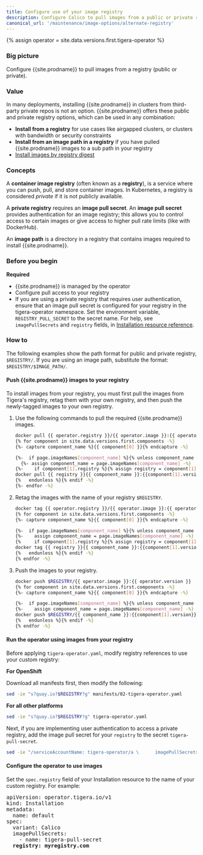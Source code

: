 ```yaml
---
title: Configure use of your image registry
description: Configure Calico to pull images from a public or private registry.
canonical_url: '/maintenance/image-options/alternate-registry'
---
```


{% assign operator = site.data.versions.first.tigera-operator %}

### Big picture

Configure {{site.prodname}} to pull images from a registry (public or private).

### Value

In many deployments, installing {{site.prodname}} in clusters from third-party private repos is not an option. {{site.prodname}} offers these public and private registry options, which can be used in any combination: 

- **Install from a registry** for use cases like airgapped clusters, or clusters with bandwidth or security constraints
- **Install from an image path in a registry** if you have pulled {{site.prodname}} images to a sub path in your registry
- [Install images by registry digest]({{site.baseurl}}/maintenance/image-options/imageset)

### Concepts

A **container image registry** (often known as a **registry**), is a service where you can push, pull, and store container images. In Kubernetes, a registry is considered *private* if it is not publicly available.

A **private registry** requires an **image pull secret**. An **image pull secret** provides authentication for an image registry; this allows you to control access to certain images or give access to higher pull rate limits (like with DockerHub).

An **image path** is a directory in a registry that contains images required to install {{site.prodname}}.

### Before you begin

**Required**

- {{site.prodname}} is managed by the operator
- Configure pull access to your registry
- If you are using a private registry that requires user authentication, ensure that an image pull secret is configured for your registry in the tigera-operator namespace. Set the environment variable, `REGISTRY_PULL_SECRET` to the secret name. For help, see `imagePullSecrets` and `registry` fields, in [Installation resource reference]({{site.baseurl}}/reference/installation/api).

### How to

The following examples show the path format for public and private registry, `$REGISTRY/`. If you are using an image path, substitute the format: `$REGISTRY/$IMAGE_PATH/`.

#### Push {{site.prodname}} images to your registry

To install images from your registry, you must first pull the images from Tigera's registry, retag them with your own registry, and then push the newly-tagged images to your own registry.

1. Use the following commands to pull the required {{site.prodname}} images.

   ```bash
   docker pull {{ operator.registry }}/{{ operator.image }}:{{ operator.version }}
   {% for component in site.data.versions.first.components -%}
   {%- capture component_name %}{{ component[0] }}{% endcapture -%}

   {%-  if page.imageNames[component_name] %}{% unless component_name contains "flannel" -%}
     {%- assign component_name = page.imageNames[component_name] -%}
   {%-    if component[1].registry %}{% assign registry = component[1].registry | append: "/" %}{% else %}{% assign registry = page.registry -%} {% endif -%}
   docker pull {{ registry }}{{ component_name }}:{{component[1].version}}
   {%   endunless %}{% endif -%}
   {%- endfor -%}
   ```

1. Retag the images with the name of your registry `$REGISTRY`. 

   ```bash
   docker tag {{ operator.registry }}/{{ operator.image }}:{{ operator.version }} $REGISTRY/{{ operator.image }}:{{ operator.version }}
   {% for component in site.data.versions.first.components -%}
   {%- capture component_name %}{{ component[0] }}{% endcapture -%}

   {%-  if page.imageNames[component_name] %}{% unless component_name contains "flannel" -%}
   {%-    assign component_name = page.imageNames[component_name] -%}
   {%     if component[1].registry %}{% assign registry = component[1].registry | append: "/" %}{% else %}{% assign registry = page.registry -%} {% endif -%}
   docker tag {{ registry }}{{ component_name }}:{{component[1].version}} $REGISTRY/{{ component_name }}:{{component[1].version}}
   {%   endunless %}{% endif -%}
   {% endfor -%}
   ```

1. Push the images to your registry.

   ```bash
   docker push $REGISTRY/{{ operator.image }}:{{ operator.version }}
   {% for component in site.data.versions.first.components -%}
   {%- capture component_name %}{{ component[0] }}{% endcapture -%}

   {%-  if page.imageNames[component_name] %}{% unless component_name contains "flannel" -%}
   {%-    assign component_name = page.imageNames[component_name] -%}
   docker push $REGISTRY/{{ component_name }}:{{component[1].version}}
   {%   endunless %}{% endif -%}
   {% endfor -%}
   ```

#### Run the operator using images from your registry


Before applying `tigera-operator.yaml`, modify registry references to use your custom registry:

**For OpenShift**

Download all manifests first, then modify the following:

```bash
sed -ie "s?quay.io?$REGISTRY?g" manifests/02-tigera-operator.yaml
```

**For all other platforms**

```bash
sed -ie "s?quay.io?$REGISTRY?g" tigera-operator.yaml
```

Next, if you are implementing user authentication to access a private registry, add the image pull secret for your `registry` to the secret `tigera-pull-secret`.

```bash
sed -ie "/serviceAccountName: tigera-operator/a \      imagePullSecrets:\n\      - name: $REGISTRY_PULL_SECRET"  tigera-operator.yaml
```

#### Configure the operator to use images

Set the `spec.registry` field of your Installation resource to the name of your custom registry. For example:

<pre>
apiVersion: operator.tigera.io/v1
kind: Installation
metadata:
  name: default
spec:
  variant: Calico
  imagePullSecrets:
    - name: tigera-pull-secret
  <b>registry: myregistry.com</b>
</pre>
